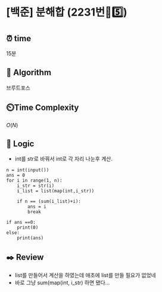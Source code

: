 # [백준] 분해합 (2231번🩶5️⃣)

## ⏰  **time**

15분

## :pushpin: **Algorithm**

브루트포스

## ⏲️**Time Complexity**

$O(N)$

## :round_pushpin: **Logic**

- int를 str로 바꿔서 int로 각 자리 나눈후 계산.
```
n = int(input())
ans = 0
for i in range(1, n):
    i_str = str(i)
    i_list = list(map(int,i_str))
    
    if n == (sum(i_list)+i):
        ans = i
        break

if ans ==0:
    print(0)
else:
    print(ans)
```
  

## :black_nib: **Review**

- list를 만들어서 계산을 하였는데 애초에 list를 만들 필요가 없었네
- 바로 그냥 sum(map(int, i_str) 하면 됐다...
